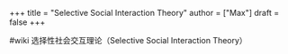+++
title = "Selective Social Interaction Theory"
author = ["Max"]
draft = false
+++

\#wiki
选择性社会交互理论（Selective Social Interaction Theory）
